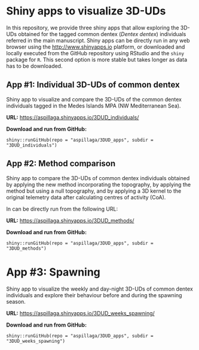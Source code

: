 
# Shiny apps to visualize 3D-UDs

In this repository, we provide three shiny apps that allow exploring the 3D-UDs obtained for the tagged common dentex (*Dentex dentex*) individuals referred in the main manuscript. Shiny apps can be directly run in any web browser using the http://www.shinyapps.io platform, or downloaded and locally executed from the GitHub repository using RStudio and the `shiny` package for `R`. This second option is more stable but takes longer as data has to be downloaded.


## App #1: Individual 3D-UDs of common dentex

Shiny app to visualize and compare the 3D-UDs of the common dentex individuals tagged in the Medes Islands MPA (NW Mediterranean Sea).

**URL:** https://aspillaga.shinyapps.io/3DUD_individuals/

**Download and run from GitHub:**

```{r 3DUD_individuals, eval = FALSE}
shiny::runGitHub(repo = "aspillaga/3DUD_apps", subdir = "3DUD_individuals")
```


## App #2: Method comparison

Shiny app to compare the 3D-UDs of common dentex individuals obtained by applying the new method incorporating the topography, by applying the method but using a null topography, and by applying a 3D kernel to the original telemetry data after calculating centres of activity (CoA).

In can be directly run from the following URL:

**URL:** https://aspillaga.shinyapps.io/3DUD_methods/

**Download and run from GitHub:**

```{r 3DUD_methods, eval = FALSE}
shiny::runGitHub(repo = "aspillaga/3DUD_apps", subdir = "3DUD_methods")
```


# App #3: Spawning

Shiny app to visualize the weekly and day-night 3D-UDs of common dentex individuals and explore their behaviour before and during the spawning season.

**URL:** https://aspillaga.shinyapps.io/3DUD_weeks_spawning/

**Download and run from GitHub:**

```{r 3DUD_spawning, eval = FALSE}
shiny::runGitHub(repo = "aspillaga/3DUD_apps", subdir = "3DUD_weeks_spawning")
```

